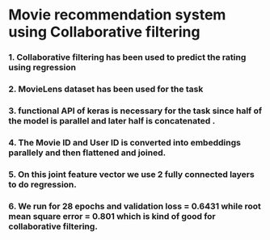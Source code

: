# Movie recommendation system using Collaborative filtering
### 1. Collaborative filtering has been used to predict the rating using regression
### 2. MovieLens dataset has been used for the task
### 3. functional API of keras is necessary for the task since half of the model is parallel and later half is concatenated .
### 4. The Movie ID and User ID is converted into embeddings parallely and then flattened and joined.
### 5. On this joint feature vector we use 2 fully connected layers to do regression.
### 6. We run for 28 epochs and validation loss = 0.6431 while root mean square error  = 0.801 which is kind of good for collaborative filtering.
